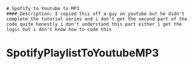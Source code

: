     # Spotify to Youtube to MP3
    #### Description: I copied this off a guy on youtube but he didn't complete the tutorial series and i don't get the second part of the code quite honestly i don't understand this part either i get the logic but i don't know how to code this
# SpotifyPlaylistToYoutubeMP3
